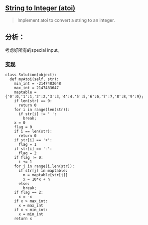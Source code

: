 ## [String to Integer (atoi)](https://leetcode.com/problems/string-to-integer-atoi/#/description)

>Implement atoi to convert a string to an integer.

## 分析：

考虑好所有的special input。

### [实现](../sourcecode/atoi.py)
```
class Solution(object):
  def myAtoi(self, str):
    min_int = -2147483648
    max_int = 2147483647
    maptable = {'0':0,'1':1,'2':2,'3':3,'4':4,'5':5,'6':6,'7':7,'8':8,'9':9};
    if len(str) == 0:
      return 0
    for i in range(len(str)):
      if str[i] != ' ':
        break;
    x = 0
    flag = 0
    if i == len(str):
      return 0 
    if str[i] == '+':
      flag = 1
    if str[i] == '-':
      flag = 2
    if flag != 0:
      i += 1
    for j in range(i,len(str)):
      if str[j] in maptable:
        n = maptable[str[j]]
        x = 10*x + n
      else:
        break;
    if flag == 2:
      x = -x
    if x > max_int:
      x = max_int
    if x < min_int:
      x = min_int
    return x
```
